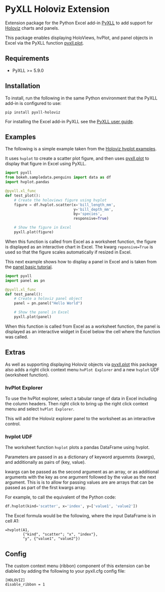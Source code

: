 # PyXLL Holoviz Extension

Extension package for the Python Excel add-in [PyXLL](https://www.pyxll.com) to add support for [Holoviz](https://holoviz.org/) charts and panels.

This package enables displaying HoloViews, hvPlot, and panel objects in Excel via the PyXLL function
[pyxll.plot](https://www.pyxll.com/docs/userguide/plotting/index.html).

## Requirements

- PyXLL >= 5.9.0

## Installation

To install, run the following in the same Python environment that the PyXLL add-in is configured to use:

```
pip install pyxll-holoviz
```

For installing the Excel add-in PyXLL see the [PyXLL user guide](https://www.pyxll.com/docs/userguide/installation/firsttime.html).

## Examples

The following is a simple example taken from the [Holoviz hvplot examples](https://hvplot.holoviz.org/).

It uses ``hvplot`` to create a scatter plot figure, and then uses [pyxll.plot](https://www.pyxll.com/docs/userguide/plotting/index.html) to display that figure in Excel using PyXLL.

```python
import pyxll
from bokeh.sampledata.penguins import data as df
import hvplot.pandas

@pyxll.xl_func
def test_plot():
    # Create the holoviews figure using hvplot
    figure = df.hvplot.scatter(x='bill_length_mm',
                               y='bill_depth_mm',
                               by='species',
                               responsive=True)

    # Show the figure in Excel
    pyxll.plot(figure)
```

When this function is called from Excel as a worksheet function, the figure is displayed as an interactive chart in Excel. The kwarg ``reponsive=True`` is used so that the figure scales automatically if resized in Excel.

This next example shows how to display a panel in Excel and is taken from the [panel basic tutorial](https://panel.holoviz.org/tutorials/basic/serve.html).

```python
import pyxll
import panel as pn

@pyxll.xl_func
def test_panel():
    # Create a holoviz panel object
    panel = pn.panel("Hello World")

    # Show the panel in Excel
    pyxll.plot(panel)
```

When this function is called from Excel as a worksheet function, the panel is displayed as an interactive widget in Excel below the cell where the function was called.

## Extras

As well as supporting displaying Holoviz objects via [pyxll.plot](https://www.pyxll.com/docs/userguide/plotting/index.html) this package also adds a right click context menu ``hvPlot Explorer`` and a new ``hvplot`` UDF (worksheet function).

### hvPlot Explorer

To use the hvPlot explorer, select a tabular range of data in Excel including the column headers. Then right click to bring up the right click context menu and select ``hvPlot Explorer``.

This will add the Holoviz explorer panel to the worksheet as an interactive control.

### hvplot UDF

The worksheet function ``hvplot`` plots a pandas DataFrame using hvplot.

Parameters are passed in as a dictionary of keyword arguemnts (kwargs), and additionally
as pairs of (key, value).

kwargs can be passed as the second argument as an array, or as additional arguments with the key as one argument followed by the value as the next argument. This is is to allow for passing values are are arrays that
can be passed as part of the first kwargs array.

For example, to call the equivalent of the Python code:

```python
df.hvplot(kind='scatter', x='index', y=['value1', 'value2'])
```

The Excel formula would be the following, where the input DataFrame
is in cell A1:

```
=hvplot(A1,
        {"kind", "scatter"; "x", "index"},
        "y", {"value1", "value2"})
```

## Config

The custom context menu (ribbon) component of this extension can be diabled by adding the following
to your pyxll.cfg config file:

```
[HOLOVIZ]
disable_ribbon = 1
```
